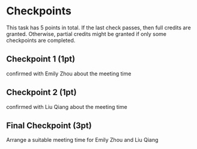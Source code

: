 # Checkpoints

This task has 5 points in total. If the last check passes, then full credits are
granted. Otherwise, partial credits might be granted if only some checkpoints are
completed.

## Checkpoint 1 (1pt)

confirmed with Emily Zhou about the meeting time

## Checkpoint 2 (1pt)

confirmed with Liu Qiang about the meeting time

## Final Checkpoint (3pt)

Arrange a suitable meeting time for Emily Zhou and Liu Qiang